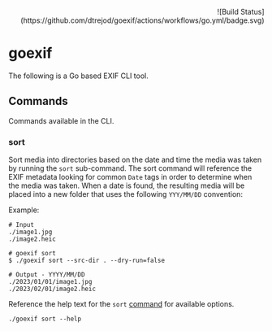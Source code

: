 <p align=right>
![Build Status](https://github.com/dtrejod/goexif/actions/workflows/go.yml/badge.svg)
</p>

# goexif

The following is a Go based EXIF CLI tool.

## Commands

Commands available in the CLI.

### sort

Sort media into directories based on the date and time the media was taken by
running the `sort` sub-command. The sort command will reference the EXIF
metadata looking for common `Date` tags in order to determine when the media
was taken. When a date is found, the resulting media will be placed into a new
folder that uses the following `YYY/MM/DD` convention:

Example:
```
# Input
./image1.jpg
./image2.heic

# goexif sort
$ ./goexif sort --src-dir . --dry-run=false

# Output - YYYY/MM/DD
./2023/01/01/image1.jpg
./2023/02/01/image2.heic
```

Reference the help text for the `sort` [command](./cmd/sort.go) for available options.

```
./goexif sort --help
```
